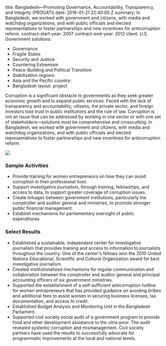 
title: Bangladesh—Promoting Governance, Accountability, Transparency, and Integrity
  (PROGATI)
date: 2016-01-21 22:40:00 Z
summary: In Bangladesh, we worked with government and citizens, with media and watchdog
  organizations, and with public officials and elected representatives to foster partnerships
  and new incentives for anticorruption reform.
contract-start-year: 2007
contract-end-year: 2012
client: U.S. Government
solutions:
- Governance
- Fragile States
- Security and Justice
- Countering Extremism
- Peace-Building and Political Transition
- Stabilization
regions:
- Asia and the Pacific
country:
- Bangladesh
layout: project


Corruption is a significant obstacle to governments as they seek greater economic growth and to expand public services. Faced with the lack of transparency and accountability, citizens, the private sector, and foreign investors lose trust in public institutions and the rule of law. Corruption is not an issue that can be addressed by working in one sector or with one set of stakeholders—solutions must be comprehensive and crosscutting. In Bangladesh, we worked with government and citizens, with media and watchdog organizations, and with public officials and elected representatives to foster partnerships and new incentives for anticorruption reform.

![][1]

### Sample Activities

* Provide training for women entrepreneurs on how they can avoid corruption in their professional lives.
* Support investigative journalism, through training, fellowships, and access to data, to support greater coverage of corruption issues.
* Create linkages between government institutions, particularly the comptroller and auditor general and ministries, to promote stronger public financial management.
* Establish mechanisms for parliamentary oversight of public expenditures.

### Select Results

* Established a sustainable, independent center for investigative journalism that provides training and access to information to journalists throughout the country. One of the center's fellows won the 2010 United Nations Educational, Scientific and Cultural Organization award for best investigative journalism.
* Created institutionalized mechanisms for regular communication and collaboration between the comptroller and auditor general and principal accounting officers of six government ministries.
* Supported the establishment of a self-sufficient anticorruption hotline for women entrepreneurs that has provided guidance on avoiding bribes and additional fees to assist women in securing business licenses, tax documentation, and access to credit.
* Established Budget Analysis and Monitoring Unit in the Bangladesh Parliament.
* Supported civil society social audit of a government program to provide food and other development assistance to the ultra-poor. The audit revealed systemic corruption and mismanagement. Civil society partners have used the results to successfully advocate for programmatic improvements at the local and national levels.

[1]: https://assetify-dai.com/projects/PROGATIprojectphoto.jpg
